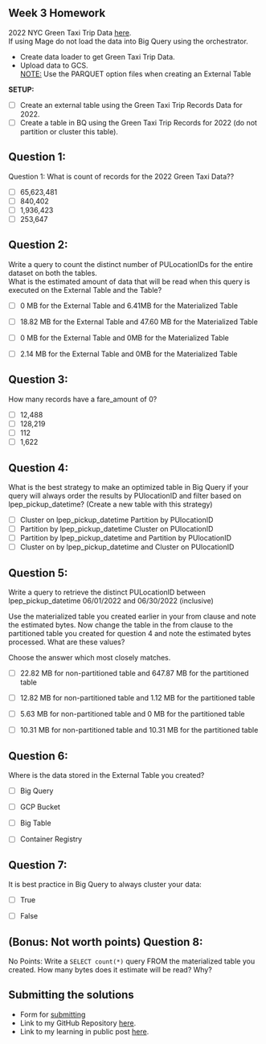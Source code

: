 ## Week 3 Homework

2022 NYC Green Taxi Trip Data [here](https://www.nyc.gov/site/tlc/about/tlc-trip-record-data.page).<br>
If using Mage do not load the data into Big Query using the orchestrator.</br>
- Create data loader to get Green Taxi Trip Data.<br>
- Upload data to GCS.<br>
<u>NOTE:</u> Use the PARQUET option files when creating an External Table</br>

<b>SETUP:</b></br>
- [ ] Create an external table using the Green Taxi Trip Records Data for 2022. </br>
- [ ] Create a table in BQ using the Green Taxi Trip Records for 2022 (do not partition or cluster this table). </br>
</p>

## Question 1:
Question 1: What is count of records for the 2022 Green Taxi Data??
- [ ] 65,623,481
- [ ] 840,402
- [ ] 1,936,423
- [ ] 253,647

## Question 2:
Write a query to count the distinct number of PULocationIDs for the entire dataset on both the tables.</br>
What is the estimated amount of data that will be read when this query is executed on the External Table and the Table?

- [ ] 0 MB for the External Table and 6.41MB for the Materialized Table
- [ ] 18.82 MB for the External Table and 47.60 MB for the Materialized Table
- [ ] 0 MB for the External Table and 0MB for the Materialized Table
- [ ] 2.14 MB for the External Table and 0MB for the Materialized Table


## Question 3:
How many records have a fare_amount of 0?
- [ ] 12,488
- [ ] 128,219
- [ ] 112
- [ ] 1,622

## Question 4:
What is the best strategy to make an optimized table in Big Query if your query will always order the results by PUlocationID and filter based on lpep_pickup_datetime? (Create a new table with this strategy)
- [ ] Cluster on lpep_pickup_datetime Partition by PUlocationID
- [ ] Partition by lpep_pickup_datetime  Cluster on PUlocationID
- [ ] Partition by lpep_pickup_datetime and Partition by PUlocationID
- [ ] Cluster on by lpep_pickup_datetime and Cluster on PUlocationID

## Question 5:
Write a query to retrieve the distinct PULocationID between lpep_pickup_datetime
06/01/2022 and 06/30/2022 (inclusive)</br>

Use the materialized table you created earlier in your from clause and note the estimated bytes. Now change the table in the from clause to the partitioned table you created for question 4 and note the estimated bytes processed. What are these values? </br>

Choose the answer which most closely matches.</br>

- [ ] 22.82 MB for non-partitioned table and 647.87 MB for the partitioned table
- [ ] 12.82 MB for non-partitioned table and 1.12 MB for the partitioned table
- [ ] 5.63 MB for non-partitioned table and 0 MB for the partitioned table
- [ ] 10.31 MB for non-partitioned table and 10.31 MB for the partitioned table


## Question 6:
Where is the data stored in the External Table you created?

- [ ] Big Query
- [ ] GCP Bucket
- [ ] Big Table
- [ ] Container Registry


## Question 7:
It is best practice in Big Query to always cluster your data:
- [ ] True
- [ ] False


## (Bonus: Not worth points) Question 8:
No Points: Write a `SELECT count(*)` query FROM the materialized table you created. How many bytes does it estimate will be read? Why?


## Submitting the solutions

- Form for [submitting](https://courses.datatalks.club/de-zoomcamp-2024/homework/hw3)
- Link to my GitHub Repository [here](https://github.com/dmdequin/de_zoomcamp/tree/main/week_3).
- Link to my learning in public post [here]().